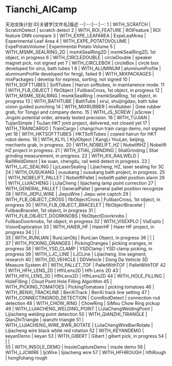 # Tianchi_AICamp
天池龙珠计划
ID|关键字|文件名|描述
--|:--:|--:|--:
1	|	WITH_SCRATCH	|	ScratchDetect	|	scratch detect
2	|	WITH_ROI_FEATURE	|	ROIFeature	|	ROI feature DNN compare
3	|	WITH_EXPE_LEAFAREA	|	ExpeLeafArea	|	Experimental Leaf Area
4	|	WITH_EXPE_POTATOVOLUME	|	ExpePotatoVolume	|	Experimental Potato Volume
5	|	WITH_MSMK_SEALRING_2D	|	msmkSealRing2D	|	msmkSealRing2D, 1st object, in progress
6	|	WITH_CIRCLEDOUBLE	|	circleDouble	|	speaker magnet pick, not signed yet
7	|	WITH_CIRCLEBOX	|	circleBox	|	circle box developed for xirui, bath tubes 1
8	|	WITH_ALUMINUM	|	aluminumProfile	|	aluminumProfile developed for fengji, failed
9	|	WITH_MIXPACKAGES	|	mixPackages	|	develop for express, sorting, not signed
10	|	WITH_SOFTTUBES	|	SoftTubes	|	Hairun softtubes, in maintanence mode.
11	|	WITH_FLB_OBJECT	|	flbObject	|	FulibaoCross, 1st object, in progress
12	|	WITH_MSMK_SEALRING	|	msmkSealRing	|	msmkSealRing, 1st object, in progress
13	|	WITH_BATHTUBE	|	BathTube	|	xirui, shuijingdao, bath tube vision guided punching
14	|	WITH_MIXRUBBER	|	mixRubber	|	Gree rubber grab, for Tongyi and company demo.
15	|	WITH_JS_SCREW	|	jsScrew	|	Jingshi potential order, already tested precision.
16	|	WITH_TUJIAN	|	TujianSimple	|	TuJian HKT joint project, delivered, not closed yet
17	|	WITH_TRAINCARGO	|	TrainCargo	|	changchun train cargo demo, not signed yet
18	|	WITH_HKTSOFTTUBES	|	HKTSoftTubes	|	copied hairun for HKT robot demo.
19	|	WITH_KLYL	|	KlylObject	|	KangLi YouLan, beijing, mechants grab, in progress.
20	|	WITH_NOBELIFT_HZ	|	NobeliftHZ	|	Nobelift HZ project in progress.
21	|	WITH_STIAL_GRINDING	|	StialGrinding	|	Stial grinding measurement, in progress.
22	|	WITH_KX_RAILWELD	|	RailWeldDetect	|	ke xuan, chengdu, rail weld detect in progress.
23	|	WITH_LJC_SEALING	|	LjcLaserSealing	|	Lijiacheng, HZ, laser sealing for 3C
24	|	WITH_OUSUKANG	|	ousukang	|	ousukang bath project, in progress.
25	|	WITH_NOBELIFT_PALLET	|	NobeliftPallet	|	nobelift pallet position alarm
26	|	WITH_LIJIACHENG	|	LiJiaCheng	|	lijiacheng lamp point correction
27	|	WITH_GENERAL_PALLET	|	GeneralPallet	|	general pallet position recognize
28	|	WITH_JIEPU_WIRE	|	JiepuWire	|	Jiepu wire captch
29	|	WITH_FLB_OBJECT_CROSS	|	flbObjectCross	|	FulibaoCross, 1st object, in progress
30	|	WITH_FLB_OBJECT_BRACELET	|	flbObjectBracelet	|	FulibaoBracelet, 1st object, in progress
31	|	WITH_FLB_OBJECT_DOORKNOBS	|	flbObjectDoorknobs	|	FulibaoDoorknobs, 1st object, in progress
32	|	WITH_VISEXPLO	|	VisExplo	|	VisionExploration
33	|	WITH_HAIER_HF	|	HaierHF	|	Haier HF project, in progress
34	|		|		|	
35	|	WITH_RUNLIAN	|	RunLianObj	|	RunLian Object, in progress
36	|		|		|	
37	|	WITH_PICKING_ORANGES	|	PickingOranges	|	picking oranges, in progress
38	|	WITH_YSD_CLAMP	|	YSDClamp	|	YSD clamp picking, in progress
39	|	WITH_LJC_LINE	|	LJCLine	|	Lijiacheng, line segment, research
40	|	WITH_DD_VEHICLE	|	DDVehicle	|	Dong Da Vehicle 3D Measure System
41	|	WITH_PALLET_TOF	|	PalletWithTOF	|	PalletWithTOF
42	|	WITH_HFH_LENS_2D	|	HfhLens2D	|	Hfh Lens 2D
43	|	WITH_HFH_LENS_2D	|	HfhLens2D	|	HfhLens2D
44	|	WITH_HOLE_FILLING	|	HoleFilling	|	Cloud Point Hole Filling Algorithm
45	|	WITH_PICKING_TOMATOES	|	PickingTomatoes	|	picking tomatoes
46	|	WITH_BENXI_TRACKLINE	|	BenXiTrack	|	BenXi track line setting 
47	|	WITH_CONNECTINGROD_DETECTION	|	ConnRodDetect	|	connection rod detection
48	|	WITH_CHOW_RING	|	ChowRing	|	SiMou Chow Ring pickup
49	|	WITH_LIJIACHENG_WELDING_POINT	|	LiJiaChengWeldingPoint	|	Lijiacheng welding point detection
50	|	WITH_QIANZHI_TRIANGLE	|	QianZhiTriangle	|	qianzhi triangle
51	|	WITH_LIJIACHENG_WIRE_BWR_ROTATE	|	LiJiaChengWireBwrRotate	|	Lijiacheng wire black white red rotation
52	|	WITH_KEYANDEMO	|	keyanDemo	|	keyan
53	|	WITH_GIBERT	|	Gibert	|	gibert pick, in progress
54	|		|		|	
55	|	WITH_INSOLE_DEMO	|	InsoleCaptureDemo	|	insole demo
56	|	WITH_LJCWIRE	|	ljcWire	|	lijiacheng wire
57	|	WITH_HFHROUGH	|	hfhRough	|	hongfuhang rough
